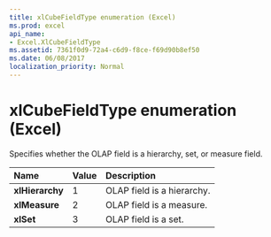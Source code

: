 ```yaml
---
title: xlCubeFieldType enumeration (Excel)
ms.prod: excel
api_name:
- Excel.XlCubeFieldType
ms.assetid: 7361f0d9-72a4-c6d9-f8ce-f69d90b8ef50
ms.date: 06/08/2017
localization_priority: Normal
---
```



# xlCubeFieldType enumeration (Excel)

Specifies whether the OLAP field is a hierarchy, set, or measure field.



|Name|Value|Description|
|:-----|:-----|:-----|
| **xlHierarchy**|1|OLAP field is a hierarchy.|
| **xlMeasure**|2|OLAP field is a measure.|
| **xlSet**|3|OLAP field is a set.|

